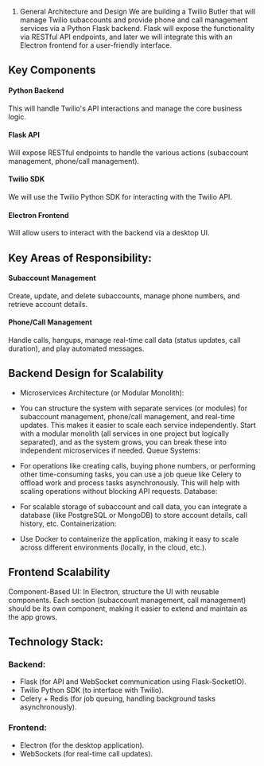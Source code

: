 1. General Architecture and Design
We are building a Twilio Butler that will manage Twilio subaccounts and provide phone and call management services via a Python Flask backend. Flask will expose the functionality via RESTful API endpoints, and later we will integrate this with an Electron frontend for a user-friendly interface.

## Key Components
#### Python Backend
This will handle Twilio's API interactions and manage the core business logic.

#### Flask API
Will expose RESTful endpoints to handle the various actions (subaccount management, phone/call management).
#### Twilio SDK
We will use the Twilio Python SDK for interacting with the Twilio API.
#### Electron Frontend
Will allow users to interact with the backend via a desktop UI.

## Key Areas of Responsibility:
#### Subaccount Management
Create, update, and delete subaccounts, manage phone numbers, and retrieve account details.
#### Phone/Call Management
Handle calls, hangups, manage real-time call data (status updates, call duration), and play automated messages.


## Backend Design for Scalability
* Microservices Architecture (or Modular Monolith):

* You can structure the system with separate services (or modules) for subaccount management, phone/call management, and real-time updates. This makes it easier to scale each service independently.
Start with a modular monolith (all services in one project but logically separated), and as the system grows, you can break these into independent microservices if needed.
Queue Systems:

* For operations like creating calls, buying phone numbers, or performing other time-consuming tasks, you can use a job queue like Celery to offload work and process tasks asynchronously. This will help with scaling operations without blocking API requests.
Database:

* For scalable storage of subaccount and call data, you can integrate a database (like PostgreSQL or MongoDB) to store account details, call history, etc.
Containerization:

* Use Docker to containerize the application, making it easy to scale across different environments (locally, in the cloud, etc.).

## Frontend Scalability
Component-Based UI:
In Electron, structure the UI with reusable components. Each section (subaccount management, call management) should be its own component, making it easier to extend and maintain as the app grows.

## Technology Stack:
### Backend:
* Flask (for API and WebSocket communication using Flask-SocketIO).
* Twilio Python SDK (to interface with Twilio).
* Celery + Redis (for job queuing, handling background tasks asynchronously).
### Frontend:
* Electron (for the desktop application).
* WebSockets (for real-time call updates).